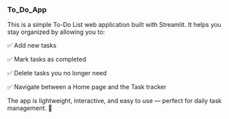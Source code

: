 ### To_Do_App
This is a simple To-Do List web application built with Streamlit.
It helps you stay organized by allowing you to:

✅ Add new tasks

✅ Mark tasks as completed

✅ Delete tasks you no longer need

✅ Navigate between a Home page and the Task tracker

The app is lightweight, interactive, and easy to use — perfect for daily task management. 🚀
